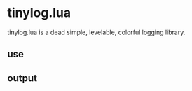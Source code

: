 # tinylog.lua 
tinylog.lua is a dead simple, levelable, colorful logging library.

## use 

## output 

